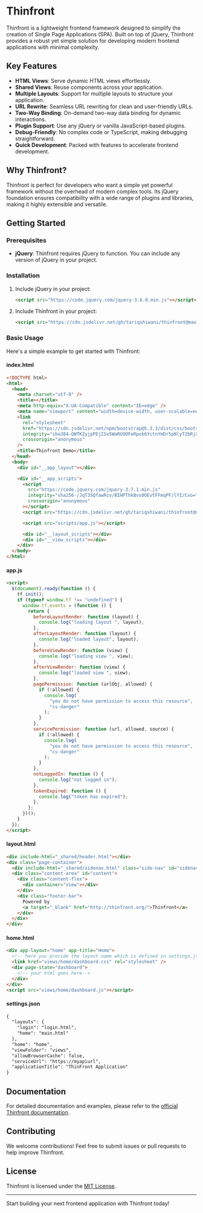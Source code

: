 # Thinfront

Thinfront is a lightweight frontend framework designed to simplify the creation of Single Page Applications (SPA). Built on top of jQuery, Thinfront provides a robust yet simple solution for developing modern frontend applications with minimal complexity.

## Key Features

- **HTML Views**: Serve dynamic HTML views effortlessly.
- **Shared Views**: Reuse components across your application.
- **Multiple Layouts**: Support for multiple layouts to structure your application.
- **URL Rewrite**: Seamless URL rewriting for clean and user-friendly URLs.
- **Two-Way Binding**: On-demand two-way data binding for dynamic interactions.
- **Plugin Support**: Use any jQuery or vanilla JavaScript-based plugins.
- **Debug-Friendly**: No complex code or TypeScript, making debugging straightforward.
- **Quick Development**: Packed with features to accelerate frontend development.

## Why Thinfront?

Thinfront is perfect for developers who want a simple yet powerful framework without the overhead of modern complex tools. Its jQuery foundation ensures compatibility with a wide range of plugins and libraries, making it highly extensible and versatile.

## Getting Started

### Prerequisites

- **jQuery**: Thinfront requires jQuery to function. You can include any version of jQuery in your project.

### Installation

1. Include jQuery in your project:

   ```html
   <script src="https://code.jquery.com/jquery-3.6.0.min.js"></script>
   ```

2. Include Thinfront in your project:
   ```html
   <script src="https://cdn.jsdelivr.net/gh/tariqshiwani/thinfront@master/src/tf.js"></script>
   ```

### Basic Usage

Here's a simple example to get started with Thinfront:

#### index.html

```html
<!DOCTYPE html>
<html>
  <head>
    <meta charset="utf-8" />
    <title></title>
    <meta http-equiv="X-UA-Compatible" content="IE=edge" />
    <meta name="viewport" content="width=device-width, user-scalable=no" />
    <link
      rel="stylesheet"
      href="https://cdn.jsdelivr.net/npm/bootstrap@5.3.3/dist/css/bootstrap.min.css"
      integrity="sha384-QWTKZyjpPEjISv5WaRU9OFeRpok6YctnYmDr5pNlyT2bRjXh0JMhjY6hW+ALEwIH"
      crossorigin="anonymous"
    />
    <title>Thinfront Demo</title>
  </head>
  <body>
    <div id="__app_layout"></div>

    <div id="__app_scripts">
      <script
        src="https://code.jquery.com/jquery-3.7.1.min.js"
        integrity="sha256-/JqT3SQfawRcv/BIHPThkBvs0OEvtFFmqPF/lYI/Cxo="
        crossorigin="anonymous"
      ></script>
      <script src="https://cdn.jsdelivr.net/gh/tariqshiwani/thinfront@master/src/tf.js"></script>

      <script src="scripts/app.js"></script>

      <div id="__layout_scripts"></div>
      <div id="__view_scripts"></div>
    </div>
  </body>
</html>
```

#### app.js

```html
<script>
  $(document).ready(function () {
    tf.init();
    if (typeof window.tf !== "undefined") {
      window.tf.events = (function () {
        return {
          beforeLayoutRender: function (layout) {
            console.log("loading layout ", layout);
          },
          afterLayoutRender: function (layout) {
            console.log("loaded layout", layout);
          },
          beforeViewRender: function (view) {
            console.log("loading view ", view);
          },
          afterViewRender: function (view) {
            console.log("loaded view ", view);
          },
          pagePermission: function (urlObj, allowed) {
            if (!allowed) {
              console.log(
                "you do not have permission to access this resource",
                "cs-danger"
              );
            }
          },
          servicePermission: function (url, allowed, source) {
            if (!allowed) {
              console.log(
                "you do not have permission to access this resource",
                "cs-danger"
              );
            }
          },
          notLoggedIn: function () {
            console.log("not logged in");
          },
          tokenExpired: function () {
            console.log("token has expired");
          },
        };
      })();
    }
  });
</script>
```

#### layout.html

```html
<div include-html="_shared/header.html"></div>
<div class="page-container">
  <div include-html="_shared/sidenav.html" class="side-nav" id="sidenav"></div>
  <div class="content-area" id="content">
    <div class="content-flex">
      <div container="view"></div>
    </div>
    <div class="footer-bar">
      Powered by
      <a target="_blank" href="http://thinfront.org/">Thinfront</a>
    </div>
  </div>
</div>
```

#### home.html

```html
<div app-layout="home" app-title="Home">
  <!-- here you provide the layout name which is defined in settings.json -->
  <link href="views/home/dashboard.css" rel="stylesheet" />
  <div page-state="dashboard">
    <!-- your html goes here-->
  </div>
</div>
<script src="views/home/dashboard.js"></script>
```

#### settings.json

```html
{
  "layouts": {
    "login": "login.html",
    "home": "main.html"
  },
  "home": "home",
  "viewFolder": "views",
  "allowBrowserCache": false,
  "serviceUrl": "https://myapiurl",
  "applicationTitle": "ThinFront Application"
}
```

## Documentation

For detailed documentation and examples, please refer to the [official Thinfront documentation](#).

## Contributing

We welcome contributions! Feel free to submit issues or pull requests to help improve Thinfront.

## License

Thinfront is licensed under the [MIT License](LICENSE).

---

Start building your next frontend application with Thinfront today!

